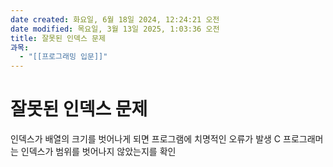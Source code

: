 ```yaml
---
date created: 화요일, 6월 18일 2024, 12:24:21 오전
date modified: 목요일, 3월 13일 2025, 1:03:36 오전
title: 잘못된 인덱스 문제
과목:
  - "[[프로그래밍 입문]]"
---
```


# 잘못된 인덱스 문제

인덱스가 배열의 크기를 벗어나게 되면 프로그램에 치명적인 오류가 발생
C 프로그래머는 인덱스가 범위를 벗어나지 않았는지를 확인
